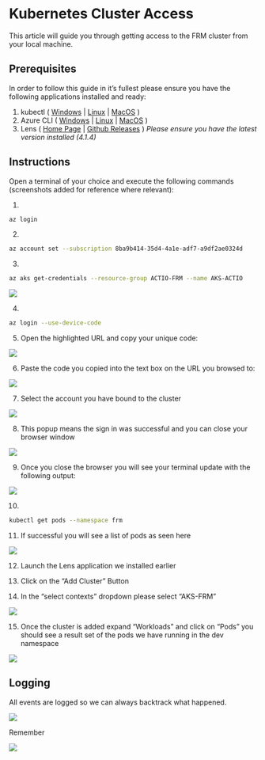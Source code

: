 # Kubernetes Cluster Access

This article will guide you through getting access to the FRM cluster from your local machine.

## Prerequisites

In order to follow this guide in it’s fullest please ensure you have the following applications installed and ready:

1. kubectl ( [Windows](https://kubernetes.io/docs/tasks/tools/install-kubectl-windows/) | [Linux](https://kubernetes.io/docs/tasks/tools/install-kubectl-linux/) | [MacOS](https://kubernetes.io/docs/tasks/tools/install-kubectl-macos/) )
2. Azure CLI ( [Windows](https://docs.microsoft.com/en-us/cli/azure/install-azure-cli-windows?tabs=azure-cli) | [Linux](https://docs.microsoft.com/en-us/cli/azure/install-azure-cli-linux?pivots=apt) | [MacOS](https://docs.microsoft.com/en-us/cli/azure/install-azure-cli-macos) )
3. Lens ( [Home Page](https://k8slens.dev/) | [Github Releases](https://github.com/lensapp/lens/releases/tag/v4.1.4) ) *Please ensure you have the latest version installed (4.1.4)*

## Instructions

Open a terminal of your choice and execute the following commands (screenshots added for reference where relevant):

1.

```bash
az login
```

2.

```bash
az account set --subscription 8ba9b414-35d4-4a1e-adf7-a9df2ae0324d
```

3.

```bash
az aks get-credentials --resource-group ACTIO-FRM --name AKS-ACTIO
```

![](../../images/image-20210311-073550.png)

4.

```bash
az login --use-device-code
```

5. Open the highlighted URL and copy your unique code:

![](../../images/image-20210311-073918.png)

6. Paste the code you copied into the text box on the URL you browsed to:

![](../../images/image-20210311-074047.png)

7. Select the account you have bound to the cluster

![](../../images/image-20210311-074158.png)

8. This popup means the sign in was successful and you can close your browser window

![](../../images/image-20210311-074233.png)

9. Once you close the browser you will see your terminal update with the following output:

![](../../images/image-20210311-074417.png)

10.

```bash
kubectl get pods --namespace frm
```

11. If successful you will see a list of pods as seen here

![](../../images/image-20210311-083823.png)

12. Launch the Lens application we installed earlier

13. Click on the “Add Cluster” Button

14. In the “select contexts” dropdown please select “AKS-FRM”

![](../../images/image-20210311-084023.png)

15. Once the cluster is added expand “Workloads” and click on “Pods” you should see a result set of the pods we have running in the dev namespace

![](../../images/image-20210311-084122.png)

## Logging

All events are logged so we can always backtrack what happened.

![](../../images/image-20210311-084506.png)

Remember

![](../../images/image-20210311-084545.png)
